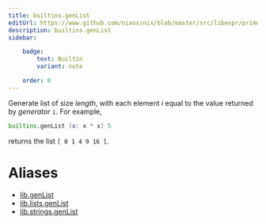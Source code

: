 ```yaml
---
title: builtins.genList
editUrl: https://www.github.com/nixos/nix/blob/master/src/libexpr/primops.cc
description: builtins.genList
sidebar:

    badge:
        text: Builtin
        variant: note

    order: 0
---
```


Generate list of size *length*, with each element *i* equal to the
value returned by *generator* `i`. For example,

```nix
builtins.genList (x: x * x) 5
```

returns the list `[ 0 1 4 9 16 ]`.


# Aliases

- [lib.genList](/nix-doc-comments/reference/lib/lib-genList)
- [lib.lists.genList](/nix-doc-comments/reference/lib/lists/lib-lists-genList)
- [lib.strings.genList](/nix-doc-comments/reference/lib/strings/lib-strings-genList)


